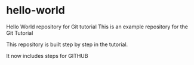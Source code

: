 # hello-world
Hello World repository for Git tutorial
This is an example repository for the Git Tutorial

This repository is built step by step in the tutorial.

It now includes steps for GITHUB
